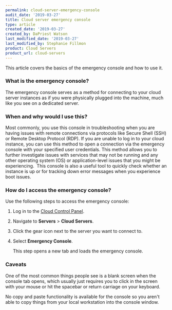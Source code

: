 ```yaml
---
permalink: cloud-server-emergency-console
audit_date: '2019-03-27'
title: Cloud server emergency console
type: article
created_date: '2019-03-27'
created_by: DaPriest Watson
last_modified_date: '2019-03-27'
last_modified_by: Stephanie Fillmon
product: Cloud Servers
product_url: cloud-servers
---
```


This article covers the basics of the emergency console and how to use it.

### What is the emergency console?

The emergency console serves as a method for connecting to your cloud server instances
as if you were physically plugged into the machine, much like you see on a dedicated server. 

### When and why would I use this?

Most commonly, you use this console in troubleshooting when you are having issues with
remote connections via protocols like Secure Shell (SSH) or Remote Desktop Protocol (RDP). If
you are unable to log in to your cloud instance, you can use this method to open a connection
via the emergency console with your specified user credentials. This method allows you to further
investigate issues with services that may not be running and any other operating system (OS) or
application-level issues that you might be experiencing.  This console is also a useful tool
to quickly check whether an instance is up or for tracking down error messages when you experience boot issues.

### How do I access the emergency console?

Use the following steps to access the emergency console:

1. Log in to the [Cloud Control Panel](https://login.rackspace.com).
2. Navigate to **Servers** > **Cloud Servers**.
3. Click the gear icon next to the server you want to connect to.
4. Select **Emergency Console**.

   This step opens a new tab and loads the emergency console.

### Caveats

One of the most common things people see is a blank screen when the console tab opens, which
usually just requires you to click in the screen with your mouse or hit the spacebar or
return carriage on your keyboard.

No copy and paste functionality is available for the console so you aren't able to copy things
from your local workstation into the console window.
